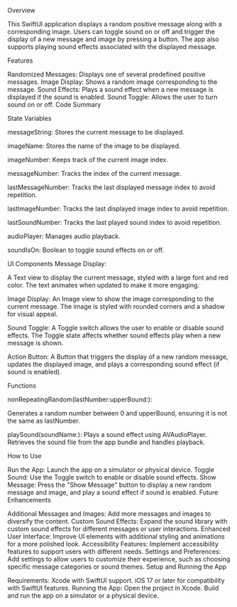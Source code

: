 Overview

This SwiftUI application displays a random positive message along with a corresponding image. Users can toggle sound on or off and trigger the display of a new message and image by pressing a button. The app also supports playing sound effects associated with the displayed message.

Features

Randomized Messages:
Displays one of several predefined positive messages.
Image Display:
Shows a random image corresponding to the message.
Sound Effects:
Plays a sound effect when a new message is displayed if the sound is enabled.
Sound Toggle:
Allows the user to turn sound on or off.
Code Summary

State Variables

messageString: Stores the current message to be displayed.

imageName: Stores the name of the image to be displayed.

imageNumber: Keeps track of the current image index.

messageNumber: Tracks the index of the current message.

lastMessageNumber: Tracks the last displayed message index to avoid repetition.

lastImageNumber: Tracks the last displayed image index to avoid repetition.

lastSoundNumber: Tracks the last played sound index to avoid repetition.

audioPlayer: Manages audio playback.

soundIsOn: Boolean to toggle sound effects on or off.

UI Components
Message Display:

A Text view to display the current message, styled with a large font and red color.
The text animates when updated to make it more engaging.

Image Display:
An Image view to show the image corresponding to the current message.
The image is styled with rounded corners and a shadow for visual appeal.

Sound Toggle:
A Toggle switch allows the user to enable or disable sound effects.
The Toggle state affects whether sound effects play when a new message is shown.

Action Button:
A Button that triggers the display of a new random message, updates the displayed image, and plays a corresponding sound effect (if sound is enabled).

Functions

nonRepeatingRandom(lastNumber:upperBound:):

Generates a random number between 0 and upperBound, ensuring it is not the same as lastNumber.

playSound(soundName:):
Plays a sound effect using AVAudioPlayer. Retrieves the sound file from the app bundle and handles playback.


How to Use

Run the App:
Launch the app on a simulator or physical device.
Toggle Sound:
Use the Toggle switch to enable or disable sound effects.
Show Message:
Press the "Show Message" button to display a new random message and image, and play a sound effect if sound is enabled.
Future Enhancements

Additional Messages and Images:
Add more messages and images to diversify the content.
Custom Sound Effects:
Expand the sound library with custom sound effects for different messages or user interactions.
Enhanced User Interface:
Improve UI elements with additional styling and animations for a more polished look.
Accessibility Features:
Implement accessibility features to support users with different needs.
Settings and Preferences:
Add settings to allow users to customize their experience, such as choosing specific message categories or sound themes.
Setup and Running the App


Requirements:
Xcode with SwiftUI support.
iOS 17 or later for compatibility with SwiftUI features.
Running the App:
Open the project in Xcode.
Build and run the app on a simulator or a physical device.
